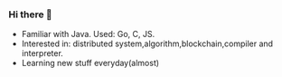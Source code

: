 ### Hi there 👋

<!--
**MilkyGreen/MilkyGreen** is a ✨ _special_ ✨ repository because its `README.md` (this file) appears on your GitHub profile.

Here are some ideas to get you started:

- 🔭 I’m currently working on ...
- 🌱 I’m currently learning ...
- 👯 I’m looking to collaborate on ...
- 🤔 I’m looking for help with ...
- 💬 Ask me about ...
- 📫 How to reach me: ...
- 😄 Pronouns: ...
- ⚡ Fun fact: ...
-->

- Familiar with Java. Used: Go, C, JS.
- Interested in: distributed system,algorithm,blockchain,compiler and interpreter.
- Learning new stuff everyday(almost)

<!--
<img src="https://raw.githubusercontent.com/MilkyGreen/GitHubPoster/main/examples/leetcode.svg">

<img src="https://raw.githubusercontent.com/MilkyGreen/GitHubPoster/main/examples/shanbay.svg">
-->
